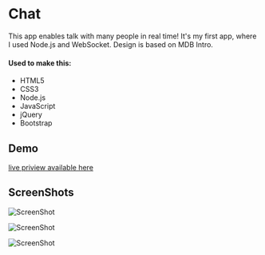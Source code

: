 # Chat
This app enables talk with many people in real time! It's my first app, where I used Node.js and WebSocket. Design is based on MDB Intro.

#### Used to make this:
* HTML5
* CSS3
* Node.js
* JavaScript
* jQuery
* Bootstrap

## Demo
<a href="http://borek-chat.ct8.pl/" target="_blank">live priview available here</a>

## ScreenShots
![ScreenShot](http://i.imgur.com/40WDpJc.jpg)

![ScreenShot](http://i.imgur.com/ZbVakNm.png)

![ScreenShot](http://i.imgur.com/wbC4EqV.png)